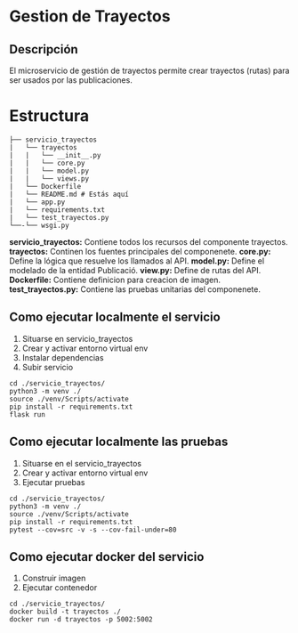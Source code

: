 # Gestion de Trayectos

## Descripción

El microservicio de gestión de trayectos permite crear trayectos (rutas) para ser usados por las publicaciones.



# Estructura
````
├── servicio_trayectos
|   └── trayectos
|   |   └── __init__.py
|   |   └── core.py
|   |   └── model.py
|   |   └── views.py
|   └── Dockerfile
|   └── README.md # Estás aquí
|   └── app.py
|   └── requirements.txt
|   └── test_trayectos.py
└──-└── wsgi.py
````

**servicio_trayectos:** Contiene todos los recursos del componente trayectos.
**trayectos:** Continen los fuentes principales del componenete.
**core.py:** Define la lógica que resuelve los llamados al API.
**model.py:** Define el modelado de la entidad Publicació.
**view.py:** Define de rutas del API.
**Dockerfile:** Contiene definicion para creacion de imagen.
**test_trayectos.py:** Contiene las pruebas unitarias del componenete.

## Como ejecutar localmente el servicio

1. Situarse en servicio_trayectos
2. Crear y activar entorno virtual env
3. Instalar dependencias
3. Subir servicio
```
cd ./servicio_trayectos/
python3 -m venv ./
source ./venv/Scripts/activate
pip install -r requirements.txt
flask run 
```

## Como ejecutar localmente las pruebas

1. Situarse en el servicio_trayectos
2. Crear y activar entorno virtual env
3. Ejecutar pruebas
```
cd ./servicio_trayectos/
python3 -m venv ./
source ./venv/Scripts/activate
pip install -r requirements.txt
pytest --cov=src -v -s --cov-fail-under=80
```

## Como ejecutar docker del servicio

1. Construir imagen
2. Ejecutar contenedor

```
cd ./servicio_trayectos/
docker build -t trayectos ./
docker run -d trayectos -p 5002:5002

```